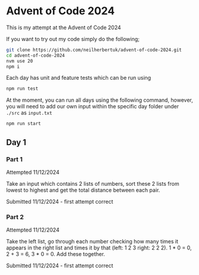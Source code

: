 # Advent of Code 2024

This is my attempt at the Advent of Code 2024

If you want to try out my code simply do the following;

```bash
git clone https://github.com/neilherbertuk/advent-of-code-2024.git
cd advent-of-code-2024
nvm use 20
npm i
```

Each day has unit and feature tests which can be run using

```bash
npm run test
```

At the moment, you can run all days using the following command, however, you will need to add our own input within the specific day folder under `./src` as `input.txt`

```bash
npm run start
```

## Day 1

### Part 1

Attempted 11/12/2024

Take an input which contains 2 lists of numbers, sort these 2 lists from lowest to highest and get the total distance between each pair.

Submitted 11/12/2024 - first attempt correct

### Part 2

Attempted 11/12/2024

Take the left list, go through each number checking how many times it appears in the right list and times it by that (left: 1 2 3 right: 2 2 2). 1 * 0 = 0, 2 + 3 = 6, 3 * 0 = 0. Add these together.

Submitted 11/12/2024 - first attempt correct
